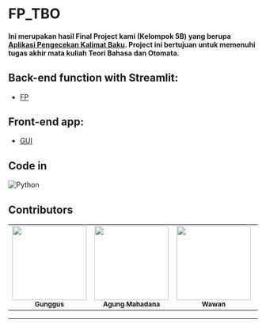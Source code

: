 # FP_TBO

#### Ini merupakan hasil Final Project kami (Kelompok 5B) yang berupa [Aplikasi Pengecekan Kalimat Baku](https://agungmahadana-grammar-checker-fp-y6odf5.streamlit.app/). Project ini bertujuan untuk memenuhi tugas akhir mata kuliah Teori Bahasa dan Otomata.

## Back-end function with Streamlit:

- [FP](FP.py)

## Front-end app:

- [GUI](GUI.py)

## Code in

![Python](https://img.shields.io/badge/Python-FFD43B?style=for-the-badge&logo=python&logoColor=blue)

## Contributors

<table align="center">
  <tr>
    <td align="center"><a href="https://github.com/BangAjus"><img src="https://avatars.githubusercontent.com/u/72916363?v=4" width="150px;" alt=""/><br><sub><b>Gunggus</b></sub></td>
    <td align="center"><a href="https://github.com/agungmahadana"><img src="https://avatars.githubusercontent.com/u/100138244?v=4" width="150px;" alt=""/><br><sub><b>Agung Mahadana</b></sub></td>
    <td align="center"><a href="https://github.com/Wawan-092"><img src="https://avatars.githubusercontent.com/u/107167667?v=4" width="150px;" alt=""/><br><sub><b>Wawan</b></sub></td>
    <td align="center"><a href="https://github.com/Gungfrady"><img src="https://avatars.githubusercontent.com/u/107132486?v=4" width="150px;" alt=""/><br><sub><b>Gung Frady</b></sub></td>
    <td align="center"><a href="https://github.com/RaindraP"><img src="https://avatars.githubusercontent.com/u/94416844?v=4" width="150px;" alt=""/><br><sub><b>Raindra Pramathana</b></sub></td>
  </tr>
</table>

<hr>
